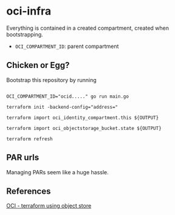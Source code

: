 # oci-infra

Everything is contained in a created compartment, created when bootstrapping.

- `OCI_COMPARTMENT_ID`: parent compartment

## Chicken or Egg?

Bootstrap this repository by running

```shell

OCI_COMPARTMENT_ID="ocid....." go run main.go

terraform init -backend-config="address="

terraform import oci_identity_compartment.this ${OUTPUT}

terraform import oci_objectstorage_bucket.state ${OUTPUT}

terraform refresh
```

## PAR urls

Managing PARs seem like a huge hassle.

## References

[OCI - terraform using object store](https://docs.oracle.com/en-us/iaas/Content/API/SDKDocs/terraformUsingObjectStore.htm)